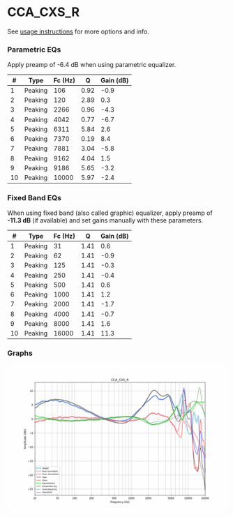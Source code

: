 # CCA_CXS_R
See [usage instructions](https://github.com/jaakkopasanen/AutoEq#usage) for more options and info.

### Parametric EQs
Apply preamp of -6.4 dB when using parametric equalizer.

|   # | Type    |   Fc (Hz) |    Q |   Gain (dB) |
|-----|---------|-----------|------|-------------|
|   1 | Peaking |       106 | 0.92 |        -0.9 |
|   2 | Peaking |       120 | 2.89 |         0.3 |
|   3 | Peaking |      2266 | 0.96 |        -4.3 |
|   4 | Peaking |      4042 | 0.77 |        -6.7 |
|   5 | Peaking |      6311 | 5.84 |         2.6 |
|   6 | Peaking |      7370 | 0.19 |         8.4 |
|   7 | Peaking |      7881 | 3.04 |        -5.8 |
|   8 | Peaking |      9162 | 4.04 |         1.5 |
|   9 | Peaking |      9186 | 5.65 |        -3.2 |
|  10 | Peaking |     10000 | 5.97 |        -2.4 |

### Fixed Band EQs
When using fixed band (also called graphic) equalizer, apply preamp of **-11.3 dB** (if available) and set gains manually with these parameters.

|   # | Type    |   Fc (Hz) |    Q |   Gain (dB) |
|-----|---------|-----------|------|-------------|
|   1 | Peaking |        31 | 1.41 |         0.6 |
|   2 | Peaking |        62 | 1.41 |        -0.9 |
|   3 | Peaking |       125 | 1.41 |        -0.3 |
|   4 | Peaking |       250 | 1.41 |        -0.4 |
|   5 | Peaking |       500 | 1.41 |         0.6 |
|   6 | Peaking |      1000 | 1.41 |         1.2 |
|   7 | Peaking |      2000 | 1.41 |        -1.7 |
|   8 | Peaking |      4000 | 1.41 |        -0.7 |
|   9 | Peaking |      8000 | 1.41 |         1.6 |
|  10 | Peaking |     16000 | 1.41 |        11.3 |

### Graphs
![](./CCA_CXS_R.png)
